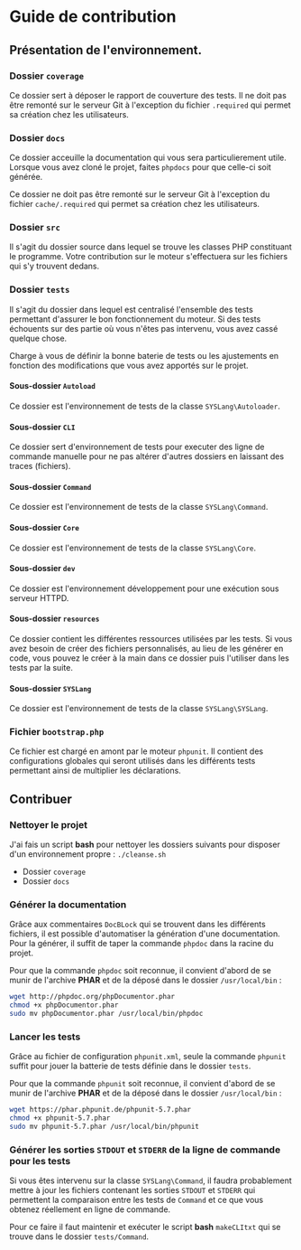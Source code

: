 # Guide de contribution


## Présentation de l'environnement.


### Dossier ``coverage``

Ce dossier sert à déposer le rapport de couverture des tests.
Il ne doit pas être remonté sur le serveur Git à l'exception du fichier ``.required``
qui permet sa création chez les utilisateurs.




### Dossier ``docs``

Ce dossier acceuille la documentation qui vous sera particulierement utile.
Lorsque vous avez cloné le projet, faites ``phpdocs`` pour que celle-ci soit générée.

Ce dossier ne doit pas être remonté sur le serveur Git à l'exception du fichier
``cache/.required`` qui permet sa création chez les utilisateurs.




### Dossier ``src``

Il s'agit du dossier source dans lequel se trouve les classes PHP constituant le programme.
Votre contribution sur le moteur s'effectuera sur les fichiers qui s'y trouvent dedans.




### Dossier ``tests``

Il s'agit du dossier dans lequel est centralisé l'ensemble des tests permettant d'assurer
le bon fonctionnement du moteur. Si des tests échouents sur des partie où vous n'êtes pas
intervenu, vous avez cassé quelque chose.

Charge à vous de définir la bonne baterie de tests ou les ajustements en fonction des 
modifications que vous avez apportés sur le projet.


#### Sous-dossier ``Autoload``

Ce dossier est l'environnement de tests de la classe ``SYSLang\Autoloader``.




#### Sous-dossier ``CLI``

Ce dossier sert d'environnement de tests pour executer des ligne de commande manuelle pour
ne pas altérer d'autres dossiers en laissant des traces (fichiers).




#### Sous-dossier ``Command``

Ce dossier est l'environnement de tests de la classe ``SYSLang\Command``.




#### Sous-dossier ``Core``

Ce dossier est l'environnement de tests de la classe ``SYSLang\Core``.




#### Sous-dossier ``dev``

Ce dossier est l'environnement développement pour une exécution sous serveur HTTPD.




#### Sous-dossier ``resources``

Ce dossier contient les différentes ressources utilisées par les tests.
Si vous avez besoin de créer des fichiers personnalisés, au lieu de les générer en code,
vous pouvez le créer à la main dans ce dossier puis l'utiliser dans les tests par la suite.




#### Sous-dossier ``SYSLang``

Ce dossier est l'environnement de tests de la classe ``SYSLang\SYSLang``.




### Fichier ``bootstrap.php``

Ce fichier est chargé en amont par le moteur ``phpunit``.
Il contient des configurations globales qui seront utilisés dans les différents tests
permettant ainsi de multiplier les déclarations.




## Contribuer


### Nettoyer le projet 

J'ai fais un script **bash** pour nettoyer les dossiers suivants pour disposer d'un
environnement propre : ``./cleanse.sh``

* Dossier ``coverage``
* Dossier ``docs``




### Générer la documentation

Grâce aux commentaires ``DocBLock`` qui se trouvent dans les différents fichiers, il est 
possible d'automatiser la génération d'une documentation.
Pour la générer, il suffit de taper la commande ``phpdoc`` dans la racine du projet.

Pour que la commande ``phpdoc`` soit reconnue, il convient d'abord de se munir de l'archive
**PHAR** et de la déposé dans le dossier ``/usr/local/bin`` :

```bash
wget http://phpdoc.org/phpDocumentor.phar
chmod +x phpDocumentor.phar
sudo mv phpDocumentor.phar /usr/local/bin/phpdoc
```



### Lancer les tests

Grâce au fichier de configuration ``phpunit.xml``, seule la commande ``phpunit`` suffit
pour jouer la batterie de tests définie dans le dossier `tests`.

Pour que la commande ``phpunit`` soit reconnue, il convient d'abord de se munir de l'archive
**PHAR** et de la déposé dans le dossier ``/usr/local/bin`` :

```bash
wget https://phar.phpunit.de/phpunit-5.7.phar
chmod +x phpunit-5.7.phar
sudo mv phpunit-5.7.phar /usr/local/bin/phpunit
```




### Générer les sorties ``STDOUT`` et ``STDERR`` de la ligne de commande pour les tests

Si vous êtes intervenu sur la classe ``SYSLang\Command``, il faudra probablement mettre
à jour les fichiers contenant les sorties ``STDOUT`` et ``STDERR`` qui permettent la
comparaison entre les tests de ``Command`` et ce que vous obtenez réellement en ligne
de commande.

Pour ce faire il faut maintenir et exécuter le script **bash** ``makeCLItxt`` qui se trouve
dans le dossier ``tests/Command``.
    